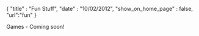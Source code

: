 
{
	"title" : "Fun Stuff",
	"date" : "10/02/2012",
  "show_on_home_page" : false,
  "url":"fun"
}

Games - Coming soon!

